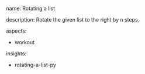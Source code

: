 name: Rotating a list

description: Rotate the given list to the right by n steps.

aspects:
  - workout

insights:
  - rotating-a-list-py
